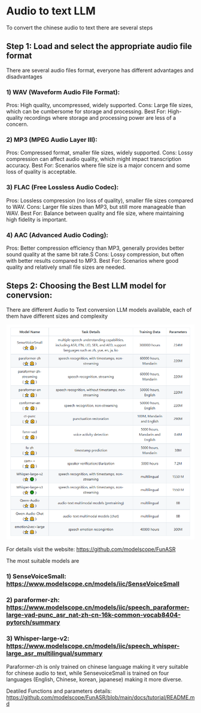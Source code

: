 # Audio to text LLM

To convert the chinese audio to text there are several steps

## Step 1: Load and select the appropriate audio file format

 There are several audio files format, everyone has different advantages and disadvantages

### 1) WAV (Waveform Audio File Format):

Pros: High quality, uncompressed, widely supported.
Cons: Large file sizes, which can be cumbersome for storage and processing.
Best For: High-quality recordings where storage and processing power are less of a concern.

### 2) MP3 (MPEG Audio Layer III):

Pros: Compressed format, smaller file sizes, widely supported.
Cons: Lossy compression can affect audio quality, which might impact transcription accuracy.
Best For: Scenarios where file size is a major concern and some loss of quality is acceptable.

### 3) FLAC (Free Lossless Audio Codec):

Pros: Lossless compression (no loss of quality), smaller file sizes compared to WAV.
Cons: Larger file sizes than MP3, but still more manageable than WAV.
Best For: Balance between quality and file size, where maintaining high fidelity is important.

### 4) AAC (Advanced Audio Coding):

Pros: Better compression efficiency than MP3, generally provides better sound quality at the same bit rate.S
Cons: Lossy compression, but often with better results compared to MP3.
Best For: Scenarios where good quality and relatively small file sizes are needed.

## Steps 2: Choosing the Best LLM model for conervsion:

There are different Audio to Text conversion LLM models available, each of them have different sizes and complexity

![alt text](image.png)

For details visit the website: https://github.com/modelscope/FunASR

The most suitable models are 

### 1) SenseVoiceSmall: https://www.modelscope.cn/models/iic/SenseVoiceSmall

### 2) paraformer-zh: https://www.modelscope.cn/models/iic/speech_paraformer-large-vad-punc_asr_nat-zh-cn-16k-common-vocab8404-pytorch/summary

### 3) Whisper-large-v2: https://www.modelscope.cn/models/iic/speech_whisper-large_asr_multilingual/summary


Paraformer-zh is only trained on chinese language making it very suitable for chinese audio to text, while SensevoiceSmall is trained on four languages (English, Chinese, korean, japanese) making it more diverse.

Deatiled Functions and parameters details: https://github.com/modelscope/FunASR/blob/main/docs/tutorial/README.md